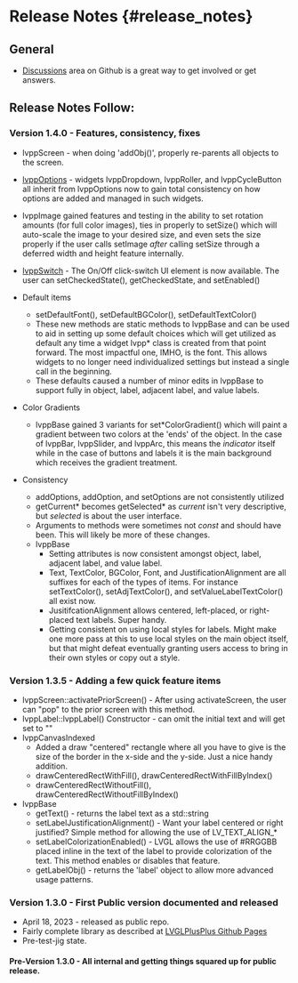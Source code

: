 Release Notes  {#release_notes}
=============

## General
- [Discussions](https://github.com/bobwolff68/LVGLPlusPlus/discussions) area on Github is a great way to get involved or get answers.

## Release Notes Follow:

### Version 1.4.0 - Features, consistency, fixes
- lvppScreen - when doing 'addObj()', properly re-parents all objects to the screen.
- [lvppOptions](https://bobwolff68.github.io/LVGLPlusPlus/gh-pages/classlvpp_options.html) - widgets lvppDropdown, lvppRoller, and lvppCycleButton all inherit from lvppOptions now to gain total consistency on how options are added and managed in such widgets.
- lvppImage gained features and testing in the ability to set rotation amounts (for full color images), ties in properly to setSize() which will auto-scale the image to your desired size, and even sets the size properly if the user calls setImage _after_ calling setSize through a deferred width and height feature internally.
- [lvppSwitch](https://bobwolff68.github.io/LVGLPlusPlus/gh-pages/classlvpp_switch.html) - The On/Off click-switch UI element is now available. The user can setCheckedState(), getCheckedState, and setEnabled()

- Default items
  - setDefaultFont(), setDefaultBGColor(), setDefaultTextColor()
  - These new methods are static methods to lvppBase and can be used to aid in setting up some default choices which will get utilized as default any time a widget lvpp* class is created from that point forward. The most impactful one, IMHO, is the font. This allows widgets to no longer need individualized settings but instead a single call in the beginning.
  - These defaults caused a number of minor edits in lvppBase to support fully in object, label, adjacent label, and value labels.

- Color Gradients
  - lvppBase gained 3 variants for set*ColorGradient() which will paint a gradient between two colors at the 'ends' of the object. In the case of lvppBar, lvppSlider, and lvppArc, this means the _indicator_ itself while in the case of buttons and labels it is the main background which receives the gradient treatment.

- Consistency
  - addOptions, addOption, and setOptions are not consistently utilized
  - getCurrent* becomes getSelected* as _current_ isn't very descriptive, but _selected_ is about the user interface.
  - Arguments to methods were sometimes not _const_ and should have been. This will likely be more of these changes.
  - lvppBase
    - Setting attributes is now consistent amongst object, label, adjacent label, and value label. 
    - Text, TextColor, BGColor, Font, and JustificationAlignment are all suffixes for each of the types of items. For instance setTextColor(), setAdjTextColor(), and setValueLabelTextColor() all exist now.
    - JusitifcationAlignment allows centered, left-placed, or right-placed text labels. Super handy.
    - Getting consistent on using local styles for labels. Might make one more pass at this to use local styles on the main object itself, but that might defeat eventually granting users access to bring in their own styles or copy out a style.



### Version 1.3.5 - Adding a few quick feature items
- lvppScreen::activatePriorScreen() - After using activateScreen, the user can "pop" to the prior screen with this method.
- lvppLabel::lvppLabel() Constructor - can omit the initial text and will get set to ""
- lvppCanvasIndexed
  - Added a draw "centered" rectangle where all you have to give is the size of the border in the x-side and the y-side. Just a nice handy addition.
  - drawCenteredRectWithFill(), drawCenteredRectWithFillByIndex()
  - drawCenteredRectWithoutFill(), drawCenteredRectWithoutFillByIndex()
- lvppBase
  - getText() - returns the label text as a std::string
  - setLabelJustificationAlignment() - Want your label centered or right justified? Simple method for allowing the use of LV_TEXT_ALIGN_*
  - setLabelColorizationEnabled() - LVGL allows the use of #RRGGBB placed inline in the text of the label to provide colorization of the text. This method enables or disables that feature.
  - getLabelObj() - returns the 'label' object to allow more advanced usage patterns.

### Version 1.3.0 - First Public version documented and released
- April 18, 2023 - released as public repo.
- Fairly complete library as described at [LVGLPlusPlus Github Pages](https://bobwolff68.github.io/LVGLPlusPlus)
- Pre-test-jig state.

#### Pre-Version 1.3.0 - All internal and getting things squared up for public release.
